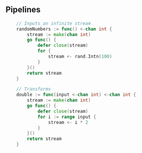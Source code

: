 ## Pipelines

<!-- examples/pipeline/main.go -->

```go
	// Inputs an infinite stream
	randomNumbers := func() <-chan int {
		stream := make(chan int)
		go func() {
			defer close(stream)
			for {
				stream <- rand.Intn(100)
			}
		}()
		return stream
	}

	// Transforms
	double := func(input <-chan int) <-chan int {
		stream := make(chan int)
		go func() {
			defer close(stream)
			for i := range input {
				stream <- i * 2
			}
		}()
		return stream
	}
```

<span class="fragment current-only" data-code-focus="2"></span>
<span class="fragment current-only" data-code-focus="14"></span>
<span class="fragment current-only" data-code-focus="3,10,15,22"></span>
<span class="fragment current-only" data-code-focus="5,17"></span>
<span class="fragment current-only" data-code-focus="6-8,18-20"></span>
